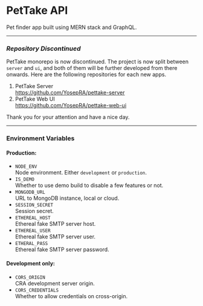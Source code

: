 # PetTake API

Pet finder app built using MERN stack and GraphQL.

---

### *Repository Discontinued*

PetTake monorepo is now discontinued. The project is now split between `server` and `ui`, and both of them will be further developed from there onwards. Here are the following repositories for each new apps.

1. PetTake Server  
https://github.com/YosepRA/pettake-server
2. PetTake Web UI  
https://github.com/YosepRA/pettake-web-ui

Thank you for your attention and have a nice day.

---

### Environment Variables

#### Production:

- `NODE_ENV`  
  Node environment. Either `development` or `production`.
- `IS_DEMO`  
  Whether to use demo build to disable a few features or not.
- `MONGODB_URL`  
  URL to MongoDB instance, local or cloud.
- `SESSION_SECRET`  
  Session secret.
- `ETHEREAL_HOST`  
  Ethereal fake SMTP server host.
- `ETHEREAL_USER`  
  Ethereal fake SMTP server user.
- `ETHERAL_PASS`  
  Ethereal fake SMTP server password.

#### Development only:

- `CORS_ORIGIN`  
  CRA development server origin.
- `CORS_CREDENTIALS`  
  Whether to allow credentials on cross-origin.
